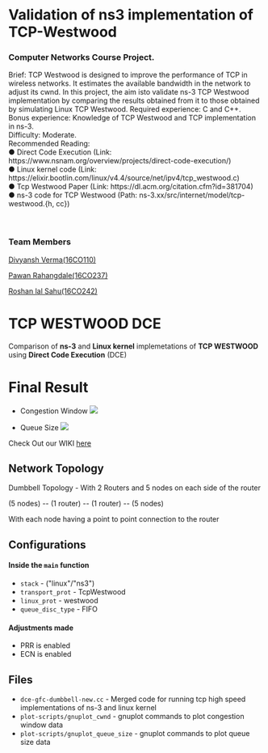 # Validation of ns3 implementation of TCP-Westwood
<h3>Computer Networks Course Project.</h3>
Brief: TCP Westwood is designed to improve the performance of TCP in wireless networks. It estimates the available bandwidth in the network to adjust its cwnd. In this project, the aim isto validate ns-3 TCP Westwood implementation by comparing the results obtained from it to those obtained by simulating Linux TCP Westwood.
Required experience: C and C++. <br>
Bonus experience: Knowledge of TCP Westwood and TCP implementation in ns-3. <br>
Difficulty: Moderate.<br>
Recommended Reading: <br> ● Direct Code Execution (Link: https://www.nsnam.org/overview/projects/direct-code-execution/) <br>
● Linux kernel code (Link: https://elixir.bootlin.com/linux/v4.4/source/net/ipv4/tcp_westwood.c) <br>
● Tcp Westwood Paper (Link: ​https://dl.acm.org/citation.cfm?id=381704) <br>
● ns-3 code for TCP Westwood (Path: ns-3.xx/src/internet/model/tcp-westwood.{h, cc})
<br>
<br>
<br>
<h3>Team Members</h3>
<a href="https://github.com/failedcoder12/">Divyansh Verma(16CO110)</a><br>

<a href="https://github.com/PawanR730">Pawan Rahangdale(16CO237)</a><br>

<a href="https://github.com/roshanls1997">Roshan lal Sahu(16CO242)</a><br>



# TCP WESTWOOD DCE

Comparison of **ns-3** and **Linux kernel** implemetations of **TCP WESTWOOD** using **Direct Code Execution** (DCE)

# Final Result

- Congestion Window
![](https://user-images.githubusercontent.com/37220320/48315142-858c1380-e5f8-11e8-9594-6381b611f844.png)

- Queue Size
![](https://user-images.githubusercontent.com/37220320/48315158-bf5d1a00-e5f8-11e8-940b-f884af04280a.png)

Check Out our WIKI [here](https://github.com/failedcoder12/Validation-of-ns3-implementation-of-TCP-Westwood/wiki)

## Network Topology
Dumbbell Topology - With 2 Routers and 5 nodes on each side of the router

(5 nodes) -- (1 router) -- (1 router) -- (5 nodes)

With each node having a point to point connection to the router


## Configurations
#### Inside the `main` function
- `stack` - ("linux"/"ns3")
- `transport_prot` - TcpWestwood
- `linux_prot` - westwood
- `queue_disc_type` - FIFO

#### Adjustments made
- PRR is enabled
- ECN is enabled

## Files
- `dce-gfc-dumbbell-new.cc` - Merged code for running tcp high speed implementations of ns-3 and linux kernel
- `plot-scripts/gnuplot_cwnd` - gnuplot commands to plot congestion window data
- `plot-scripts/gnuplot_queue_size` - gnuplot commands to plot queue size data
